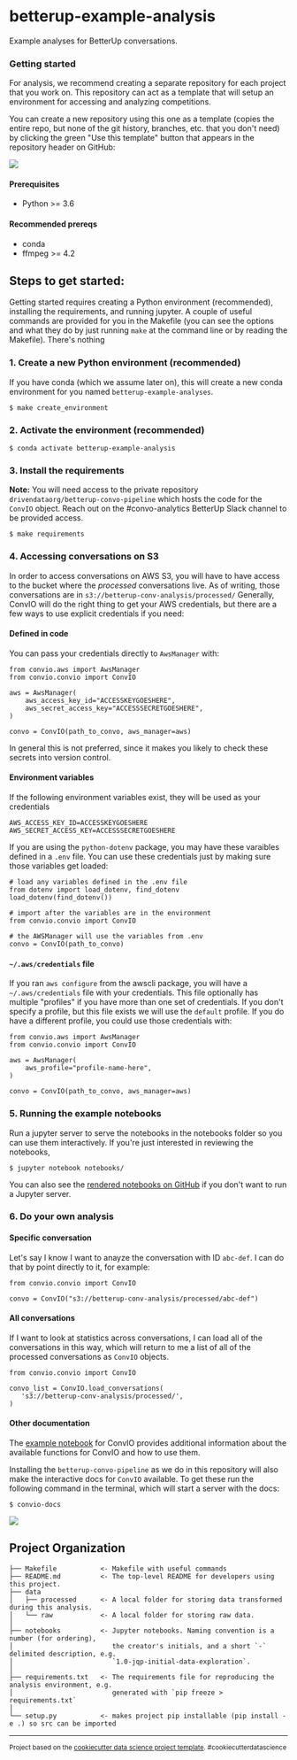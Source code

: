 betterup-example-analysis
==============================

Example analyses for BetterUp conversations.

### Getting started

For analysis, we recommend creating a separate repository for each project that you work on. This repository can act as a template that will setup an environment for accessing and analyzing competitions.

You can create a new repository using this one as a template (copies the entire repo, but none of the git history, branches, etc. that you don't need) by clicking the green "Use this template" button that appears in the repository header on GitHub:

![](https://user-images.githubusercontent.com/1799186/74196423-0a0d7d80-4c12-11ea-88f2-8582d3835a80.png)

#### Prerequisites

 - Python >= 3.6


 #### Recommended prereqs

  - conda
  - ffmpeg >= 4.2

## Steps to get started:

Getting started requires creating a Python environment (recommended), installing the requirements, and running jupyter. A couple of useful commands are provided for you in the Makefile (you can see the options and what they do by just running `make` at the command line or by reading the Makefile). There's nothing 

### 1. Create a new Python environment (recommended)

If you have conda (which we assume later on), this will create a new conda environment for you named `betterup-example-analyses`.

```
$ make create_environment
```

### 2. Activate the environment (recommended)

```
$ conda activate betterup-example-analysis
```

### 3. Install the requirements

**Note:** You will need access to the private repository `drivendataorg/betterup-convo-pipeline` which hosts the code for the `ConvIO` object. Reach out on the #convo-analytics BetterUp Slack channel to be provided access.

```
$ make requirements
```

### 4. Accessing conversations on S3

In order to access conversations on AWS S3, you will have to have access to the bucket where the _processed_ conversations live. As of writing, those conversations are in `s3://betterup-conv-analysis/processed/` Generally, ConvIO will do the right thing to get your AWS credentials, but there are a few ways to use explicit credentials if you need:


#### Defined in code

You can pass your credentials directly to `AwsManager` with:

```
from convio.aws import AwsManager
from convio.convio import ConvIO

aws = AwsManager(
    aws_access_key_id="ACCESSKEYGOESHERE",
    aws_secret_access_key="ACCESSSECRETGOESHERE",
)

convo = ConvIO(path_to_convo, aws_manager=aws)
```

In general this is not preferred, since it makes you likely to check these secrets into version control.


#### Environment variables

If the following environment variables exist, they will be used as your credentials

```
AWS_ACCESS_KEY_ID=ACCESSKEYGOESHERE
AWS_SECRET_ACCESS_KEY=ACCESSSECRETGOESHERE
```

If you are using the `python-dotenv` package, you may have these varaibles defined in a `.env` file. You can use these credentials just by making sure those variables get loaded:

```
# load any variables defined in the .env file
from dotenv import load_dotenv, find_dotenv
load_dotenv(find_dotenv())

# import after the variables are in the environment
from convio.convio import ConvIO

# the AWSManager will use the variables from .env
convo = ConvIO(path_to_convo)
```


#### `~/.aws/credentials` file

If you ran `aws configure` from the awscli package, you will have a `~/.aws/credentials` file with your credentials. This file optionally has multiple "profiles" if you have more than one set of credentials. If you don't specify a profile, but this file exists we will use the `default` profile.  If you do have a different profile, you could use those credentials with:

```
from convio.aws import AwsManager
from convio.convio import ConvIO

aws = AwsManager(
    aws_profile="profile-name-here",
)

convo = ConvIO(path_to_convo, aws_manager=aws)
```


### 5. Running the example notebooks

Run a jupyter server to serve the notebooks in the notebooks folder so you can use them interactively. If you're just interested in reviewing the notebooks, 

```
$ jupyter notebook notebooks/
```

You can also see the [rendered notebooks on GitHub](/notebooks) if you don't want to run a Jupyter server.


### 6. Do your own analysis

#### Specific conversation

Let's say I know I want to anayze the conversation with ID `abc-def`. I can do that by point directly to it, for example:

```
from convio.convio import ConvIO

convo = ConvIO("s3://betterup-conv-analysis/processed/abc-def")
```

#### All conversations

If I want to look at statistics across conversations, I can load all of the conversations in this way, which will return to me a list of all of the processed conversations as `ConvIO` objects. 

```
from convio.convio import ConvIO

convo_list = ConvIO.load_conversations(
   's3://betterup-conv-analysis/processed/',
)
```


#### Other documentation

The [example notebook](https://github.com/drivendataorg/betterup-convo-pipeline/blob/master/docs/examples.ipynb) for ConvIO provides additional information about the available functions for ConvIO and how to use them.

Installing the `betterup-convo-pipeline` as we do in this repository will also make the interactive docs for `ConvIO` available. To get these run the following command in the terminal, which will start a server with the docs:

```
$ convio-docs
```

![](https://user-images.githubusercontent.com/1799186/74199880-4349eb80-4c1a-11ea-9dd6-9190e84a4904.png)



Project Organization
------------

    ├── Makefile           <- Makefile with useful commands
    ├── README.md          <- The top-level README for developers using this project.
    ├── data
    │   ├── processed      <- A local folder for storing data transformed during this analysis.
    │   └── raw            <- A local folder for storing raw data.
    │
    ├── notebooks          <- Jupyter notebooks. Naming convention is a number (for ordering),
    │                         the creator's initials, and a short `-` delimited description, e.g.
    │                         `1.0-jqp-initial-data-exploration`.
    │
    ├── requirements.txt   <- The requirements file for reproducing the analysis environment, e.g.
    │                         generated with `pip freeze > requirements.txt`
    │
    └── setup.py           <- makes project pip installable (pip install -e .) so src can be imported


--------

<p><small>Project based on the <a target="_blank" href="https://drivendata.github.io/cookiecutter-data-science/">cookiecutter data science project template</a>. #cookiecutterdatascience</small></p>
